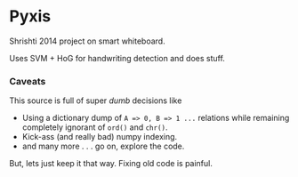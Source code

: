 # Pyxis

Shrishti 2014 project on smart whiteboard.

Uses SVM + HoG for handwriting detection and does stuff.

### Caveats

This source is full of super *dumb* decisions like

- Using a dictionary dump of `A => 0, B => 1 ...` relations while remaining completely ignorant of `ord()` and `chr()`.
- Kick-ass (and really bad) numpy indexing.
- and many more . . . go on, explore the code.

But, lets just keep it that way. Fixing old code is painful.
